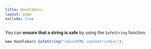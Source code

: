 ```yaml
---
title: Handlebars
layout: page
exclude: true
---
```


You can **ensure that a string is safe** by using the `SafeString` function.
```js
new Handlebars.SafeString("<div>HTML content!</div>");
```

<!--stackedit_data:
eyJoaXN0b3J5IjpbLTgxNDc3MTA5NV19
-->